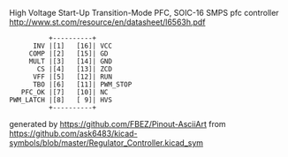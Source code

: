 High Voltage Start-Up Transition-Mode PFC, SOIC-16
SMPS pfc controller
http://www.st.com/resource/en/datasheet/l6563h.pdf


	          +----------+
	      INV |[1]   [16]| VCC
	     COMP |[2]   [15]| GD
	     MULT |[3]   [14]| GND
	       CS |[4]   [13]| ZCD
	      VFF |[5]   [12]| RUN
	      TBO |[6]   [11]| PWM_STOP
	   PFC_OK |[7]   [10]| NC
	PWM_LATCH |[8]   [ 9]| HVS
	          +----------+


generated by https://github.com/FBEZ/Pinout-AsciiArt from https://github.com/ask6483/kicad-symbols/blob/master/Regulator_Controller.kicad_sym